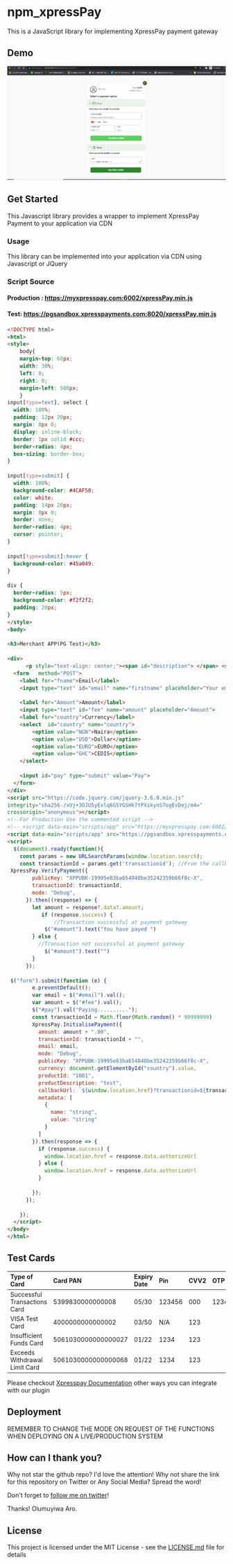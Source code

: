# npm_xpressPay

This is a JavaScript library for implementing XpressPay payment gateway

## Demo

![Demo](npm_xpressPay.PNG?raw=true "Demo Image")

## Get Started

This Javascript library provides a wrapper to implement XpressPay Payment to your application via CDN


### Usage

This library can be implemented into your application via CDN using Javascript or JQuery

### Script Source
#### Production : https://myxpresspay.com:6002/xpressPay.min.js
#### Test: https://pgsandbox.xpresspayments.com:8020/xpressPay.min.js


```html
<!DOCTYPE html>
<html>
<style>
    body{
    margin-top: 60px;
    width: 30%;
    left: 0;
    right: 0;
    margin-left: 500px;
    }
input[type=text], select {
  width: 100%;
  padding: 12px 20px;
  margin: 8px 0;
  display: inline-block;
  border: 1px solid #ccc;
  border-radius: 4px;
  box-sizing: border-box;
}

input[type=submit] {
  width: 100%;
  background-color: #4CAF50;
  color: white;
  padding: 14px 20px;
  margin: 8px 0;
  border: none;
  border-radius: 4px;
  cursor: pointer;
}

input[type=submit]:hover {
  background-color: #45a049;
}

div {
  border-radius: 5px;
  background-color: #f2f2f2;
  padding: 20px;
}
</style>
<body>

<h3>Merchant APP(PG Test)</h3>

<div>
      <p style="text-align: center;"><span id="description"> </span> <span id="amount" style="font-weight: bold;"></span></p>
  <form   method="POST">
    <label for="fname">Email</label>
    <input type="text" id="email" name="firstname" placeholder="Your email..">

    <label for="Amount">Amount</label>
    <input type="text" id="fee" name="amount" placeholder="Amount">
    <label for="country">Currency</label>
    <select  id="country" name="country">
        <option value="NGN">Naira</option>
        <option value="USD">Dollar</option>
        <option value="EURO">EURO</option>
        <option value="GHC">CEDIS</option>
    </select>
  
    <input id="pay" type="submit" value="Pay">
  </form>
</div>
<script src="https://code.jquery.com/jquery-3.6.0.min.js" 
integrity="sha256-/xUj+3OJU5yExlq6GSYGSHk7tPXikynS7ogEvDej/m4=" 
crossorigin="anonymous"></script>
<!--For Production Use the commented script -->
<!-- <script data-main="scripts/app" src="https://myxpresspay.com:6002/xpressPay.min.js"></script>  -->
<script data-main="scripts/app" src="https://pgsandbox.xpresspayments.com:8020/xpressPay.min.js"></script> 
<script>
  $(document).ready(function(){
    const params = new URLSearchParams(window.location.search);
    const transactionId = params.get('transactionid'); //From the callback url/current url or any other way you can better implement it;
 XpressPay.VerifyPayment({
        publicKey: "XPPUBK-19995e83ba654840be35242359b66f8c-X",
        transactionId: transactionId,
        mode: "Debug",
      }).then((response) => {
        let amount = response?.data?.amount;
           if (response.success) {
               //Transaction successful at payment gateway
            $("#amount").text("You have payed ")
        } else {
          //Transaction not successful at payment gateway
            $("#amount").text("")
        }
      });

 $("form").submit(function (e) {
        e.preventDefault();
        var email = $("#email").val(); 
        var amount = $("#fee").val();
        $("#pay").val("Paying.........."); 
        const transactionId = Math.floor(Math.random() * 99999999)
        XpressPay.InitialisePayment({
          amount: amount + ".00",
          transactionId: transactionId + "",
          email: email,
          mode: "Debug",
          publicKey: "XPPUBK-19995e83ba654840be35242359b66f8c-X",
          currency: document.getElementById("country").value,
          productId: "1001",
          productDescription: "test",
          callbackUrl: `${window.location.href}?transactionid=${transactionId}`,
          metadata: [
            {
              name: "string",
              value: "string"
            }
          ]
        }).then(response => {
          if (response.success) {
            window.location.href = response.data.authorizeUrl
          } else {
            window.location.href = response.data.authorizeUrl
          }

        });
      });

    });
  </script>
</body>
</html>

```

## Test Cards
|Type of Card       | Card PAN              | Expiry Date  | Pin  | CVV2  | OTP 
| :------------------------------------------------- | :------------------------- | :---------- | :---------- | :---------- | :-----------
| Successful Transactions Card | 5399830000000008  | 05/30 | 123456 | 000 | 123456
| VISA Test Card | 4000000000000002  | 	03/50 | 	N/A | 123
| Insufficient Funds Card | 5061030000000000027  | 01/22 | 1234 | 123
| Exceeds Withdrawal Limit Card | 5061030000000000068  | 01/22 | 1234 | 123


Please checkout [Xpresspay Documentation](https://github.com) other ways you can integrate with our plugin
## Deployment

REMEMBER TO CHANGE THE MODE ON REQUEST OF THE FUNCTIONS WHEN DEPLOYING ON A LIVE/PRODUCTION SYSTEM


## How can I thank you?

Why not star the github repo? I'd love the attention! Why not share the link for this repository on Twitter or Any Social Media? Spread the word!

Don't forget to [follow me on twitter](https://twitter.com/muyiTechBadtGuy)!

Thanks!
Olumuyiwa Aro.

## License

This project is licensed under the MIT License - see the [LICENSE.md](LICENSE.md) file for details
